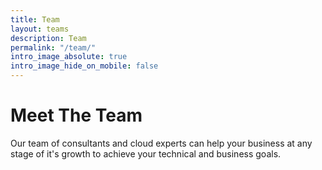 ```yaml
---
title: Team
layout: teams
description: Team
permalink: "/team/"
intro_image_absolute: true
intro_image_hide_on_mobile: false
---
```


# Meet The Team

Our team of consultants and cloud experts can help your business at any stage of it's growth to achieve your technical and business goals.
